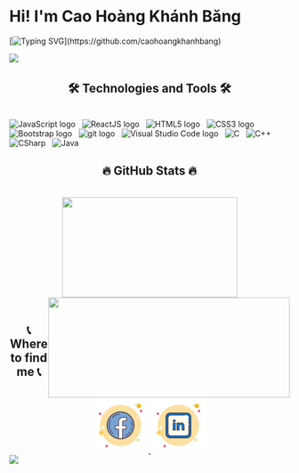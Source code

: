 <h1>Hi! I'm Cao Hoàng Khánh Băng</h1>

[![Typing SVG](https://readme-typing-svg.herokuapp.com/?font=Italianno&color=fe215e&size=60&center=true&vCenter=true&width=900&height=100&lines=Hi+there!+%F0%9F%91%8B;I'm+Cao+Hoàng+Khánh+Băng;My+Hometown+is+Vĩnh+Long.+%F0%9F%98%84;Nice+to+Meet+You+!!!...)](https://github.com/caohoangkhanhbang)


<img src="https://user-images.githubusercontent.com/73097560/115834477-dbab4500-a447-11eb-908a-139a6edaec5c.gif">

<h2 align="center">🛠 Technologies and Tools 🛠</h2>
<br>
<!-- https://simpleicons.org/ -->
<span><img src="https://img.shields.io/badge/JavaScript-282C34?logo=javascript&logoColor=F7DF1E" alt="JavaScript logo" title="JavaScript" height="25" /></span>
&nbsp;
<span><img src="https://img.shields.io/badge/ReactJS-282C34?logo=react&logoColor=61DAFB" alt="ReactJS logo" title="ReactJS" height="25" /></span>
&nbsp;
<span><img src="https://img.shields.io/badge/HTML5-282C34?logo=html5&logoColor=E34F26" alt="HTML5 logo" title="HTML5" height="25" /></span>
&nbsp;
<span><img src="https://img.shields.io/badge/CSS3-282C34?logo=css3&logoColor=1572B6" alt="CSS3 logo" title="CSS3" height="25" /></span>
&nbsp;
<span><img src="https://img.shields.io/badge/Bootstrap-282C34?logo=bootstrap&logoColor=7952B3" alt="Bootstrap logo" title="Bootstrap" height="25" /></span>
&nbsp;
<span><img src="https://img.shields.io/badge/git-282C34?logo=git&logoColor=F05032" alt="git logo" title="git" height="25" /></span>
&nbsp;
<span><img src="https://img.shields.io/badge/VS%20Code-282C34?logo=visual-studio-code&logoColor=007ACC" alt="Visual Studio Code logo" title="Visual Studio Code" height="25" /></span>
&nbsp;
<span><img src="https://img.shields.io/badge/C-00599C?style=for-the-badge&logo=c&logoColor=white" title="C" height="25"/></span>
&nbsp;
<span><img src="https://img.shields.io/badge/C%2B%2B-00599C?style=for-the-badge&logo=c%2B%2B&logoColor=white" title="C++" height="25"/></span> 
&nbsp;
<span><img src="https://img.shields.io/badge/C%23-239120?style=for-the-badge&logo=c-sharp&logoColor=white" title="CSharp" height="25"/></span> 
&nbsp;
<span><img src="https://img.shields.io/badge/Java-ED8B00?style=for-the-badge&logo=java&logoColor=white" title="Java" height="25"/></span> 
&nbsp;

<br>
<h2 align="center">🔥 GitHub Stats 🔥</h2>
<!-- https://github.com/anuraghazra/github-readme-stats -->
<br>
<div align=center>
  <a href="#" title="caohoangkhanhbang">
    <img width="315" align="center" src="https://github-readme-stats.vercel.app/api/top-langs/?username=caohoangkhanhbang&hide=c%23,powershell,Mathematica,Ruby,Objective-C,Objective-C%2b%2b,Cuda&title_color=61dafb&text_color=ffffff&icon_color=61dafb&bg_color=20232a&langs_count=8&layout=compact&border_color=61dafb&hide_border=true" height="180em" />
  </a>
  <a href="#" title="caohoangkhanhbang">
    <img align="right" width="434" src="https://github-readme-stats.vercel.app/api?username=caohoangkhanhbang&show_icons=true&theme=react&border_color=61dafb&hide_border=true" height="180em" />
  </a>
</div>

<br>
<h2 align="center">📞  Where to find me 📞</h2>
<br>
<!-- https://icons8.com -->
<div align="center">
  <a href="https://www.facebook.com/profile.php?id=100050494059978" target="blank">
    <img src="./images/facebook_new.png" alt="caohoangkhanhbang-facebook" />
  </a>
  <a href="https://www.linkedin.com/in/kh%C3%A1nh-b%C4%83ng-cao-ho%C3%A0ng-1094a025a/" target="blank">
    <img src="./images/linkedin.png" alt="caohoangkhanhbang-linkedin" />
  </a>
</div>

<img src="https://user-images.githubusercontent.com/73097560/115834477-dbab4500-a447-11eb-908a-139a6edaec5c.gif">

